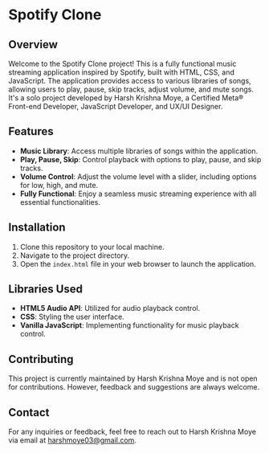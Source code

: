 # Spotify Clone

## Overview
Welcome to the Spotify Clone project! This is a fully functional music streaming application inspired by Spotify, built with HTML, CSS, and JavaScript. The application provides access to various libraries of songs, allowing users to play, pause, skip tracks, adjust volume, and mute songs. It's a solo project developed by Harsh Krishna Moye, a Certified Meta® Front-end Developer, JavaScript Developer, and UX/UI Designer.

## Features
- **Music Library**: Access multiple libraries of songs within the application.
- **Play, Pause, Skip**: Control playback with options to play, pause, and skip tracks.
- **Volume Control**: Adjust the volume level with a slider, including options for low, high, and mute.
- **Fully Functional**: Enjoy a seamless music streaming experience with all essential functionalities.

## Installation
1. Clone this repository to your local machine.
2. Navigate to the project directory.
3. Open the `index.html` file in your web browser to launch the application.

## Libraries Used
- **HTML5 Audio API**: Utilized for audio playback control.
- **CSS**: Styling the user interface.
- **Vanilla JavaScript**: Implementing functionality for music playback control.

## Contributing
This project is currently maintained by Harsh Krishna Moye and is not open for contributions. However, feedback and suggestions are always welcome.

## Contact
For any inquiries or feedback, feel free to reach out to Harsh Krishna Moye via email at [harshmoye03@gmail.com](mailto:harshmoye03@gmail.com).
